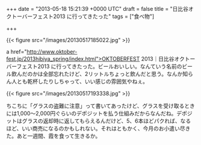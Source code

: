 
+++
date = "2013-05-18 15:21:39 +0000 UTC"
draft = false
title = "日比谷オクトーバーフェスト2013 に行ってきたった"
tags = ["食べ物"]

+++


{{< figure src="/images/20130517185022.jpg"  >}}

a href="http://www.oktober-fest.jp/2013hibiya_spring/index.html">OKTOBERFEST 2013｜日比谷オクトーバーフェスト2013</a> に行ってきたった。ビールおいしい。なんていう名前のビール飲んだのかは全部忘れたけど、2リットルちょっと飲んだと思う。なんか知らん人とも乾杯したりしちゃって、いい感じの雰囲気やねぇ。

{{< figure src="/images/20130517193338.jpg"  >}}

ちこちに「グラスの盗難に注意」って書いてあったけど、グラスを受け取るときには1,000～2,000円ぐらいのデポジットを払う仕組みだからなんだね。デポジットはグラスの返却時に返してもらえるんだけど、5、6本ほどパクれば、なるほど、いい商売になるのかもしれない。それはともかく、今月のお小遣い尽きた。あと一週間、霞を食って生きるか。


